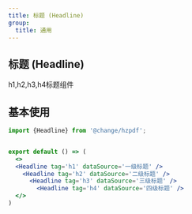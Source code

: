 ```yaml
---
title: 标题 (Headline)
group:
  title: 通用
---
```


## 标题 (Headline)

h1,h2,h3,h4标题组件

## 基本使用

```jsx
import {Headline} from '@change/hzpdf';


export default () => (
  <>
  <Headline tag='h1' dataSource='一级标题' />
    <Headline tag='h2' dataSource='二级标题' />
      <Headline tag='h3' dataSource='三级标题' />
        <Headline tag='h4' dataSource='四级标题' />
  </>
)
```